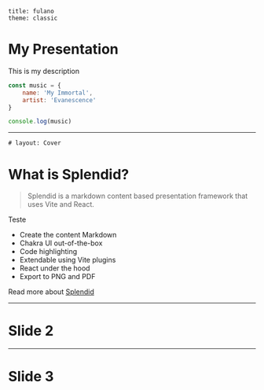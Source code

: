 ```yml:splendid
title: fulano
theme: classic
```

# My Presentation

This is my description

```js
const music = {
	name: 'My Immortal',
	artist: 'Evanescence'
}

console.log(music)
```


---
```yml:splendid
# layout: Cover
```

# What is Splendid?

> Splendid is a markdown content based presentation framework that uses Vite and React.


<div id='test'>
<Box p="5" background="red" width="100px" height="100px">
Teste
</Box>
</div>

- Create the content Markdown
- Chakra UI out-of-the-box
- Code highlighting
- Extendable using Vite plugins
- React under the hood
- Export to PNG and PDF

Read more about [Splendid]()

---

# Slide 2


---
# Slide 3
